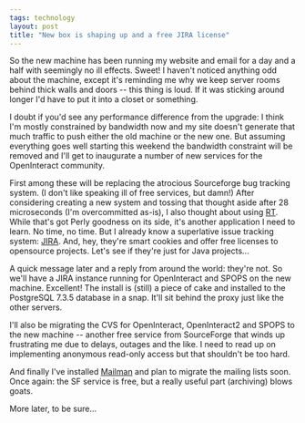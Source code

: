 ```yaml
---
tags: technology
layout: post
title: "New box is shaping up and a free JIRA license"
---
```




So the new machine has been running my website and email for a day and a half with seemingly no ill effects. Sweet! I haven't noticed anything odd about the machine, except it's reminding me why we keep server rooms behind thick walls and doors -- this thing is loud. If it was sticking around longer I'd have to put it into a closet or something.

<p>I doubt if you'd see any performance difference from the upgrade: I think I'm mostly constrained by bandwidth now and my site doesn't generate that much traffic to push either the old machine or the new one. But assuming everything goes well starting this weekend the bandwidth constraint will be removed and I'll get to inaugurate a number of new services for the OpenInteract community.</p>

<p>First among these will be replacing the atrocious Sourceforge bug tracking system. (I don't like speaking ill of free services, but damn!) After considering creating a new system and tossing that thought aside after 28 microseconds (I'm overcommitted as-is), I also thought about using <a href="http://www.bestpractical.com/rt/">RT</a>. While that's got Perly goodness on its side, it's another application I need to learn. No time, no time. But I already know a superlative issue tracking system: <a href="http://www.atlassian.com/software/jira/">JIRA</a>. And, hey, they're smart cookies and offer free licenses to opensource projects. Let's see if they're just for Java projects...</p>

<p>A quick message later and a reply from around the world: they're not. So we'll have a JIRA instance running for OpenInteract and SPOPS on the new machine. Excellent! The install is (still) a piece of cake and installed to the PostgreSQL 7.3.5 database in a snap. It'll sit behind the proxy just like the other servers.</p>

<p>I'll also be migrating the CVS for OpenInteract, OpenInteract2 and SPOPS to the new machine -- another free service from SourceForge that winds up frustrating me due to delays, outages and the like. I need to read up on implementing anonymous read-only access but that shouldn't be too hard.</p>

<p>And finally I've installed <a href="http://www.list.org/">Mailman</a> and plan to migrate the mailing lists soon. Once again: the SF service is free, but a really useful part (archiving) blows goats.</p>

<p>More later, to be sure...</p>


